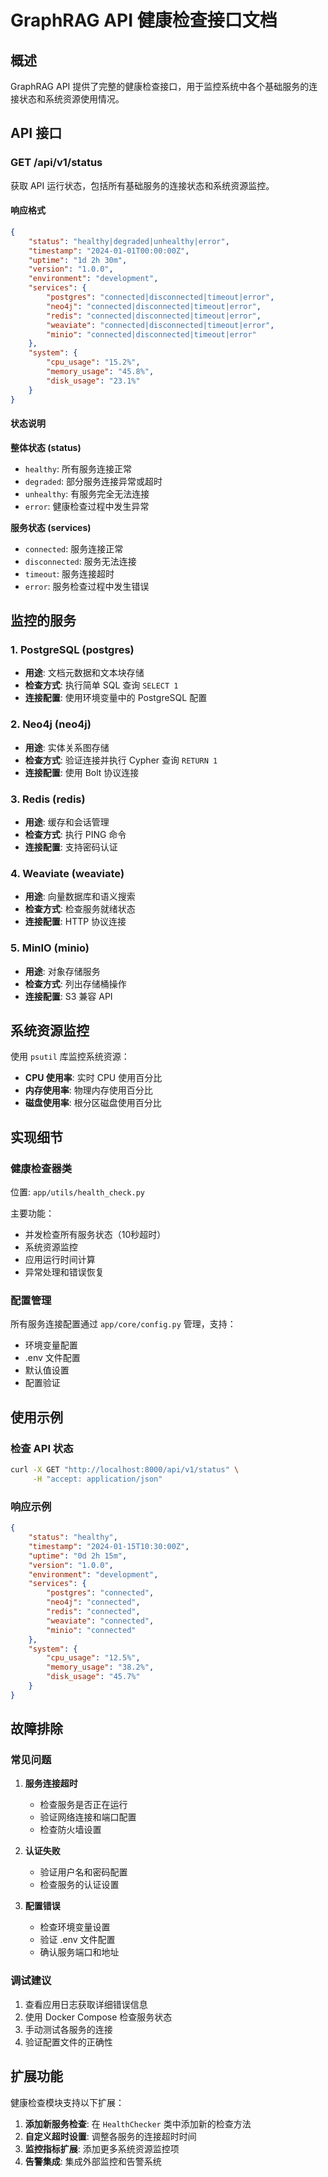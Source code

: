 # GraphRAG API 健康检查接口文档

## 概述

GraphRAG API 提供了完整的健康检查接口，用于监控系统中各个基础服务的连接状态和系统资源使用情况。

## API 接口

### GET /api/v1/status

获取 API 运行状态，包括所有基础服务的连接状态和系统资源监控。

#### 响应格式

```json
{
    "status": "healthy|degraded|unhealthy|error",
    "timestamp": "2024-01-01T00:00:00Z",
    "uptime": "1d 2h 30m",
    "version": "1.0.0",
    "environment": "development",
    "services": {
        "postgres": "connected|disconnected|timeout|error",
        "neo4j": "connected|disconnected|timeout|error",
        "redis": "connected|disconnected|timeout|error",
        "weaviate": "connected|disconnected|timeout|error",
        "minio": "connected|disconnected|timeout|error"
    },
    "system": {
        "cpu_usage": "15.2%",
        "memory_usage": "45.8%",
        "disk_usage": "23.1%"
    }
}
```

#### 状态说明

**整体状态 (status)**
- `healthy`: 所有服务连接正常
- `degraded`: 部分服务连接异常或超时
- `unhealthy`: 有服务完全无法连接
- `error`: 健康检查过程中发生异常

**服务状态 (services)**
- `connected`: 服务连接正常
- `disconnected`: 服务无法连接
- `timeout`: 服务连接超时
- `error`: 服务检查过程中发生错误

## 监控的服务

### 1. PostgreSQL (postgres)
- **用途**: 文档元数据和文本块存储
- **检查方式**: 执行简单 SQL 查询 `SELECT 1`
- **连接配置**: 使用环境变量中的 PostgreSQL 配置

### 2. Neo4j (neo4j)
- **用途**: 实体关系图存储
- **检查方式**: 验证连接并执行 Cypher 查询 `RETURN 1`
- **连接配置**: 使用 Bolt 协议连接

### 3. Redis (redis)
- **用途**: 缓存和会话管理
- **检查方式**: 执行 PING 命令
- **连接配置**: 支持密码认证

### 4. Weaviate (weaviate)
- **用途**: 向量数据库和语义搜索
- **检查方式**: 检查服务就绪状态
- **连接配置**: HTTP 协议连接

### 5. MinIO (minio)
- **用途**: 对象存储服务
- **检查方式**: 列出存储桶操作
- **连接配置**: S3 兼容 API

## 系统资源监控

使用 `psutil` 库监控系统资源：

- **CPU 使用率**: 实时 CPU 使用百分比
- **内存使用率**: 物理内存使用百分比
- **磁盘使用率**: 根分区磁盘使用百分比

## 实现细节

### 健康检查器类

位置: `app/utils/health_check.py`

主要功能：
- 并发检查所有服务状态（10秒超时）
- 系统资源监控
- 应用运行时间计算
- 异常处理和错误恢复

### 配置管理

所有服务连接配置通过 `app/core/config.py` 管理，支持：
- 环境变量配置
- .env 文件配置
- 默认值设置
- 配置验证

## 使用示例

### 检查 API 状态

```bash
curl -X GET "http://localhost:8000/api/v1/status" \
     -H "accept: application/json"
```

### 响应示例

```json
{
    "status": "healthy",
    "timestamp": "2024-01-15T10:30:00Z",
    "uptime": "0d 2h 15m",
    "version": "1.0.0",
    "environment": "development",
    "services": {
        "postgres": "connected",
        "neo4j": "connected",
        "redis": "connected",
        "weaviate": "connected",
        "minio": "connected"
    },
    "system": {
        "cpu_usage": "12.5%",
        "memory_usage": "38.2%",
        "disk_usage": "45.7%"
    }
}
```

## 故障排除

### 常见问题

1. **服务连接超时**
   - 检查服务是否正在运行
   - 验证网络连接和端口配置
   - 检查防火墙设置

2. **认证失败**
   - 验证用户名和密码配置
   - 检查服务的认证设置

3. **配置错误**
   - 检查环境变量设置
   - 验证 .env 文件配置
   - 确认服务端口和地址

### 调试建议

1. 查看应用日志获取详细错误信息
2. 使用 Docker Compose 检查服务状态
3. 手动测试各服务的连接
4. 验证配置文件的正确性

## 扩展功能

健康检查模块支持以下扩展：

1. **添加新服务检查**: 在 `HealthChecker` 类中添加新的检查方法
2. **自定义超时设置**: 调整各服务的连接超时时间
3. **监控指标扩展**: 添加更多系统资源监控项
4. **告警集成**: 集成外部监控和告警系统